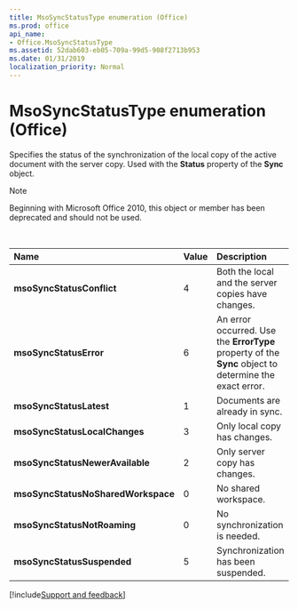 ```yaml
---
title: MsoSyncStatusType enumeration (Office)
ms.prod: office
api_name:
- Office.MsoSyncStatusType
ms.assetid: 52dab603-eb05-709a-99d5-908f2713b953
ms.date: 01/31/2019
localization_priority: Normal
---
```



# MsoSyncStatusType enumeration (Office)

Specifies the status of the synchronization of the local copy of the active document with the server copy. Used with the **Status** property of the **Sync** object.

> [!NOTE] 
> Beginning with Microsoft Office 2010, this object or member has been deprecated and should not be used.

<br/>

|Name|Value|Description|
|:-----|:-----|:-----|
|**msoSyncStatusConflict**|4|Both the local and the server copies have changes.|
|**msoSyncStatusError**|6|An error occurred. Use the **ErrorType** property of the **Sync** object to determine the exact error.|
|**msoSyncStatusLatest**|1|Documents are already in sync.|
|**msoSyncStatusLocalChanges**|3|Only local copy has changes.|
|**msoSyncStatusNewerAvailable**|2|Only server copy has changes.|
|**msoSyncStatusNoSharedWorkspace**|0|No shared workspace.|
|**msoSyncStatusNotRoaming**|0|No synchronization is needed.|
|**msoSyncStatusSuspended**|5|Synchronization has been suspended.|

[!include[Support and feedback](~/includes/feedback-boilerplate.md)]
